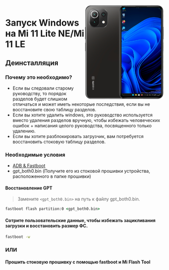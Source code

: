 <img align="right" src="https://github.com/ETCHDEV/Port-Windows-11-Xiaomi-11-Lite-NE/blob/main/lisa.png" width="250" alt="Запуск Windows 11 на Mi 11 Lite NE">


# Запуск Windows на Mi 11 Lite NE/Mi 11 LE

## Деинсталляция

### Почему это необходимо?

- Если вы следовали старому руководству, то порядок разделов будет слишком отличаться и может иметь некоторые последствия, если вы не восстановите свою таблицу разделов.
- Если вы хотите удалить windows, это руководство используется вместо удаления разделов вручную, чтобы избежать человеческих ошибок + написания целого руководства, посвященного только удалению.
- Если вы хотите разблокировать загрузчик, вам потребуется восстановить стоковую таблицу разделов.

### Необходимые условия
- [ADB & Fastboot](https://developer.android.com/studio/releases/platform-tools)
- gpt_both0.bin (Получите его из стоковой прошивки устройства, расположенного в папке прошивки)

#### Восстановление GPT
> Замените ```<gpt_both0.bin>``` на путь к файлу gpt_both0.bin.
```cmd
fastboot flash partition:0 <gpt_both0.bin>
```

#### Сотрите пользовательские данные, чтобы избежать зацикливания загрузки и восстановить размер ФС.
```cmd
fastboot -w
```

### ИЛИ
#### Прошить стоковую прошивку с помощью fastboot и Mi Flash Tool